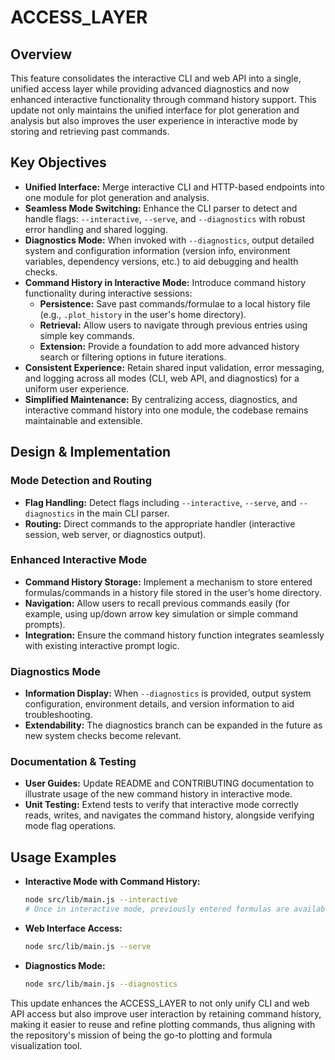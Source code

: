 # ACCESS_LAYER

## Overview
This feature consolidates the interactive CLI and web API into a single, unified access layer while providing advanced diagnostics and now enhanced interactive functionality through command history support. This update not only maintains the unified interface for plot generation and analysis but also improves the user experience in interactive mode by storing and retrieving past commands.

## Key Objectives
- **Unified Interface:** Merge interactive CLI and HTTP-based endpoints into one module for plot generation and analysis.
- **Seamless Mode Switching:** Enhance the CLI parser to detect and handle flags: `--interactive`, `--serve`, and `--diagnostics` with robust error handling and shared logging.
- **Diagnostics Mode:** When invoked with `--diagnostics`, output detailed system and configuration information (version info, environment variables, dependency versions, etc.) to aid debugging and health checks.
- **Command History in Interactive Mode:** Introduce command history functionality during interactive sessions:
  - **Persistence:** Save past commands/formulae to a local history file (e.g., `.plot_history` in the user's home directory).
  - **Retrieval:** Allow users to navigate through previous entries using simple key commands.
  - **Extension:** Provide a foundation to add more advanced history search or filtering options in future iterations.
- **Consistent Experience:** Retain shared input validation, error messaging, and logging across all modes (CLI, web API, and diagnostics) for a uniform user experience.
- **Simplified Maintenance:** By centralizing access, diagnostics, and interactive command history into one module, the codebase remains maintainable and extensible.

## Design & Implementation
### Mode Detection and Routing
- **Flag Handling:** Detect flags including `--interactive`, `--serve`, and `--diagnostics` in the main CLI parser.
- **Routing:** Direct commands to the appropriate handler (interactive session, web server, or diagnostics output).

### Enhanced Interactive Mode
- **Command History Storage:** Implement a mechanism to store entered formulas/commands in a history file stored in the user’s home directory.
- **Navigation:** Allow users to recall previous commands easily (for example, using up/down arrow key simulation or simple command prompts).
- **Integration:** Ensure the command history function integrates seamlessly with existing interactive prompt logic.

### Diagnostics Mode
- **Information Display:** When `--diagnostics` is provided, output system configuration, environment details, and version information to aid troubleshooting.
- **Extendability:** The diagnostics branch can be expanded in the future as new system checks become relevant.

### Documentation & Testing
- **User Guides:** Update README and CONTRIBUTING documentation to illustrate usage of the new command history in interactive mode.
- **Unit Testing:** Extend tests to verify that interactive mode correctly reads, writes, and navigates the command history, alongside verifying mode flag operations.

## Usage Examples
- **Interactive Mode with Command History:**
  ```bash
  node src/lib/main.js --interactive
  # Once in interactive mode, previously entered formulas are available via command history.
  ```
- **Web Interface Access:**
  ```bash
  node src/lib/main.js --serve
  ```
- **Diagnostics Mode:**
  ```bash
  node src/lib/main.js --diagnostics
  ```

This update enhances the ACCESS_LAYER to not only unify CLI and web API access but also improve user interaction by retaining command history, making it easier to reuse and refine plotting commands, thus aligning with the repository's mission of being the go-to plotting and formula visualization tool.